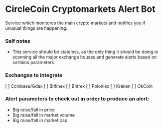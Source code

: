 # CircleCoin Cryptomarkets Alert Bot
Service which monitores the main crypto markets and notifies you if unusual things are happening. 

### Self notes
- This service should be stateless, as the only thing it should be doing is scanning all the major exchange houses and generate alerts based on certains parameters

### Exchanges to integrate
[ ] Coinbase/Gdax
[ ] Bitfinex
[ ] Bittrex
[ ] Poloniex
[ ] Kraken
[ ] OkCoin

### Alert parameters to check out in order to produce an alert:
- Big raise/fall in price
- Big raise/fall in market volume
- Big raise/fall in market cap




